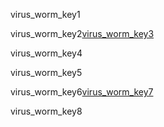 virus_worm_key1

virus_worm_key2[virus_worm_key3](y8a3QoTg4VQ)


virus_worm_key4

virus_worm_key5

virus_worm_key6[virus_worm_key7](2vYfimPe9I8)


virus_worm_key8



